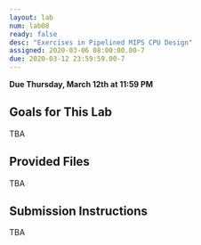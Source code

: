 ```yaml
---
layout: lab
num: lab08
ready: false
desc: "Exercises in Pipelined MIPS CPU Design"
assigned: 2020-03-06 08:00:00.00-7
due: 2020-03-12 23:59:59.00-7
---
```


**Due Thursday, March 12th at 11:59 PM**

## Goals for This Lab
TBA

## Provided Files
TBA

## Submission Instructions
TBA


